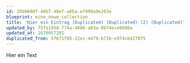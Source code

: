 ```yaml
---
id: 20b0680f-40b7-40ef-a8ba-ef490a9e263e
blueprint: eine_neue_collection
title: 'Hier ein Eintrag (Duplicated) (Duplicated) (2) (Duplicated)'
updated_by: f5fe1958-774a-4886-a03e-0b74ece8600a
updated_at: 1670957281
duplicated_from: 5f671f05-22ec-4479-b71b-e974c6427875
---
```

Hier ein Text